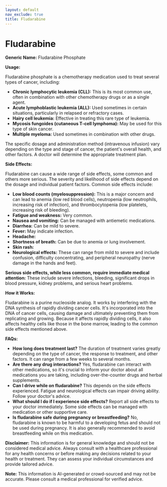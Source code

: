 ```yaml
---
layout: default
nav_exclude: true
title: Fludarabine
---
```


# Fludarabine

**Generic Name:** Fludarabine Phosphate

**Usage:**

Fludarabine phosphate is a chemotherapy medication used to treat several types of cancer, including:

* **Chronic lymphocytic leukemia (CLL):**  This is its most common use, often in combination with other chemotherapy drugs or as a single agent.
* **Acute lymphoblastic leukemia (ALL):**  Used sometimes in certain situations, particularly in relapsed or refractory cases.
* **Hairy cell leukemia:**  Effective in treating this rare type of leukemia.
* **Mycosis fungoides (cutaneous T-cell lymphoma):**  May be used for this type of skin cancer.
* **Multiple myeloma:** Used sometimes in combination with other drugs.

The specific dosage and administration method (intravenous infusion) vary depending on the type and stage of cancer, the patient's overall health, and other factors.  A doctor will determine the appropriate treatment plan.

**Side Effects:**

Fludarabine can cause a wide range of side effects, some common and others more serious.  The severity and likelihood of side effects depend on the dosage and individual patient factors.  Common side effects include:

* **Low blood counts (myelosuppression):** This is a major concern and can lead to anemia (low red blood cells), neutropenia (low neutrophils, increasing risk of infection), and thrombocytopenia (low platelets, increasing risk of bleeding).
* **Fatigue and weakness:**  Very common.
* **Nausea and vomiting:** Can be managed with antiemetic medications.
* **Diarrhea:**  Can be mild to severe.
* **Fever:**  May indicate infection.
* **Headache:**
* **Shortness of breath:** Can be due to anemia or lung involvement.
* **Skin rash:**
* **Neurological effects:**  These can range from mild to severe and include confusion, difficulty concentrating, and peripheral neuropathy (nerve damage in the hands and feet).

**Serious side effects, while less common, require immediate medical attention:**  These include severe infections, bleeding, significant drops in blood pressure, kidney problems, and serious heart problems.


**How it Works:**

Fludarabine is a purine nucleoside analog.  It works by interfering with the DNA synthesis of rapidly dividing cancer cells.  It's incorporated into the DNA of cancer cells, causing damage and ultimately preventing them from replicating and growing.  Because it affects rapidly dividing cells, it also affects healthy cells like those in the bone marrow, leading to the common side effects mentioned above.


**FAQs:**

* **How long does treatment last?**  The duration of treatment varies greatly depending on the type of cancer, the response to treatment, and other factors.  It can range from a few weeks to several months.
* **Are there any drug interactions?** Yes, fludarabine can interact with other medications, so it's crucial to inform your doctor about all medications you are taking, including over-the-counter drugs and herbal supplements.
* **Can I drive while on fludarabine?**  This depends on the side effects experienced.  Fatigue and neurological effects can impair driving ability.  Follow your doctor's advice.
* **What should I do if I experience side effects?**  Report all side effects to your doctor immediately. Some side effects can be managed with medication or other supportive care.
* **Is fludarabine safe during pregnancy or breastfeeding?** No, fludarabine is known to be harmful to a developing fetus and should not be used during pregnancy.  It is also generally recommended to avoid breastfeeding while on this medication.

**Disclaimer:** This information is for general knowledge and should not be considered medical advice.  Always consult with a healthcare professional for any health concerns or before making any decisions related to your health or treatment.  They can assess your individual circumstances and provide tailored advice.


**Note:** This information is AI-generated or crowd-sourced and may not be accurate. Please consult a medical professional for verified advice.
